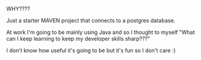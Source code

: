 WHY????

Just a starter MAVEN project that connects to a postgres database.

At work I'm going to be mainly using Java and so I thought to myself "What can I keep learning to keep my developer skills
sharp???"

I don't know how useful it's going to be but it's fun so I don't care :)